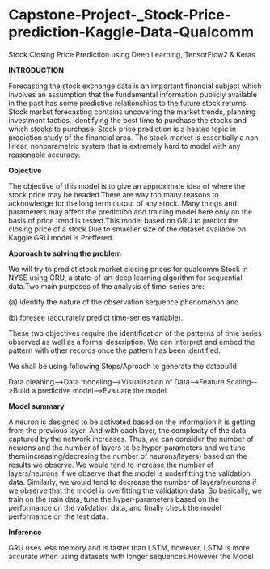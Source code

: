 # Capstone-Project-_Stock-Price-prediction-Kaggle-Data-Qualcomm

Stock Closing Price Prediction using Deep Learning, TensorFlow2 &amp; Keras

**INTRODUCTION**

Forecasting the stock exchange data is an important financial subject which involves an assumption that the fundamental information publicly available in the past has some predictive relationships to the future stock returns. Stock market forecasting contains uncovering the market trends, planning investment tactics, identifying the best time to purchase the stocks and which stocks to purchase. Stock price prediction is a heated topic in prediction study of the financial area. The stock market is essentially a non-linear, nonparametric system that is extremely hard to model with any reasonable accuracy.

**Objective**

The objective of this model is to give an approximate idea of where the stock price may be headed.There are way too many reasons to acknowledge for the long term output of any stock. Many things and parameters may affect the prediction and training model here only on the basis of price trend is tested.This model based on GRU to predict the closing price of a stock.Due to smaeller size of the dataset available on Kaggle GRU model is Preffered.

**Approach to solving the problem**

We will try to predict stock market closing prices for qualcomm Stock in NYSE using GRU, a state-of-art deep learning algorithm for sequential data.Two main purposes of the analysis of time-series are: 

(a) identify the nature of the observation sequence phenomenon and

(b) foresee (accurately predict time-series variable).

These two objectives require the identification of the patterns of time series observed as well as a formal description. We can interpret and embed the pattern with other records once the pattern has been identified.

We shall be using following Steps/Aproach to generate the databuild

Data cleaning-->Data modeling-->Visualisation of Data-->Feature Scaling-->Build a predictive model-->Evaluate the model



**Model summary**

A neuron is designed to be activated based on the information it is getting from the previous layer. And with each layer, the complexity of the data captured by the network increases. Thus, we can consider the number of neurons and the number of layers to be hyper-parameters and we tune them(increasing/decresing the number of neurons/layers) based on the results we observe. We would tend to increase the number of layers/neurons if we observe that the model is underfitting the validation data. Similarly, we would tend to decrease the number of layers/neurons if we observe that the model is overfitting the validation data. So basically, we train on the train data, tune the hyper-parameters based on the performance on the validation data, and finally check the model performance on the test data.

**Inference**

GRU uses less memory and is faster than LSTM, however, LSTM is more accurate when using datasets with longer sequences.However the Model 

